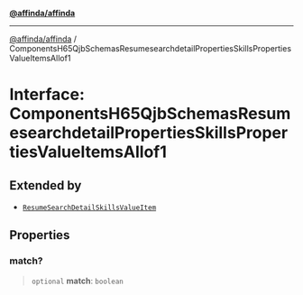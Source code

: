 [**@affinda/affinda**](../README.md)

***

[@affinda/affinda](../globals.md) / ComponentsH65QjbSchemasResumesearchdetailPropertiesSkillsPropertiesValueItemsAllof1

# Interface: ComponentsH65QjbSchemasResumesearchdetailPropertiesSkillsPropertiesValueItemsAllof1

## Extended by

- [`ResumeSearchDetailSkillsValueItem`](ResumeSearchDetailSkillsValueItem.md)

## Properties

### match?

> `optional` **match**: `boolean`
